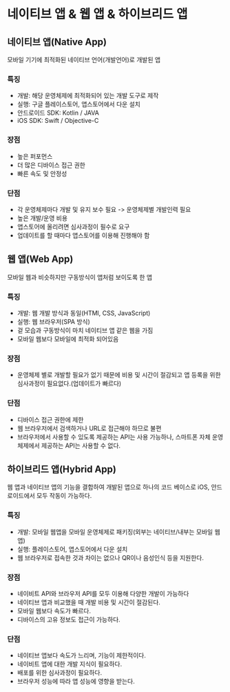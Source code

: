 # 네이티브 앱 & 웹 앱 & 하이브리드 앱

## 네이티브 앱(Native App)

모바일 기기에 최적화된 네이티브 언어(개발언어)로 개발된 앱

### 특징

- 개발: 해당 운영체제에 최적화되어 있는 개발 도구로 제작
- 실행: 구글 플레이스토어, 앱스토어에서 다운 설치
- 안드로이드 SDK: Kotlin / JAVA
- iOS SDK: Swift / Objective-C

### 장점

- 높은 퍼포먼스
- 더 많은 디바이스 접근 권한
- 빠른 속도 및 안정성

### 단점

- 각 운영체제마다 개발 및 유지 보수 필요 -> 운영체제별 개발인력 필요
- 높은 개발/운영 비용
- 앱스토어에 올리려면 심사과정이 필수로 요구
- 업데이트를 할 때마다 앱스토어를 이용해 진행해야 함

## 웹 앱(Web App)

모바일 웹과 비슷하지만 구동방식이 앱처럼 보이도록 한 앱

### 특징

- 개발: 웹 개발 방식과 동일(HTMl, CSS, JavaScript)
- 실행: 웹 브라우저(SPA 방식)
- 겉 모습과 구동방식이 마치 네이티브 앱 같은 웹을 가짐
- 모바일 웹보다 모바일에 최적화 되어있음

### 장점

- 운영체제 별로 개발할 필요가 없기 때문에 비용 및 시간이 절감되고 앱 등록을 위한 심사과정이 필요없다.(업데이트가 빠르다)

### 단점

- 디바이스 접근 권한에 제한
- 웹 브라우저에서 검색하거나 URL로 접근해야 하므로 불편
- 브라우저에서 사용할 수 있도록 제공하는 API는 사용 가능하나, 스마트폰 자체 운영체제에서 제공하는 API는 사용할 수 없다.

## 하이브리드 앱(Hybrid App)

웹 앱과 네이티브 앱의 기능을 결합하여 개발된 앱으로 하나의 코드 베이스로 iOS, 안드로이드에서 모두 작동이 가능하다.

### 특징

- 개발: 모바일 웹앱을 모바일 운영체제로 패키징(외부는 네이티브/내부는 모바일 웹앱)
- 실행: 플레이스토어, 앱스토어에서 다운 설치
- 웹 브라우저로 접속한 것과 차이는 없으나 QR이나 음성인식 등을 지원한다.

### 장점

- 네이비트 API와 브라우저 API를 모두 이용해 다양한 개발이 가능하다
- 네이티브 앱과 비교했을 때 개발 비용 및 시간이 절감된다.
- 모바일 웹보다 속도가 빠르다.
- 디바이스의 고유 정보도 접근이 가능하다.

### 단점

- 네이티브 앱보다 속도가 느리며, 기능이 제한적이다.
- 네이비트 앱에 대한 개발 지식이 필요하다.
- 배포를 위한 심사과정이 필요하다.
- 브라우저 성능에 따라 앱 성능에 영향을 받는다.
